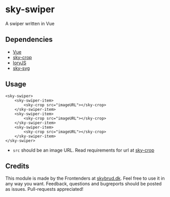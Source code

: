 # sky-swiper

A swiper written in Vue

## Dependencies

- [Vue](https://vuejs.org/)
- [sky-crop](https://github.com/skybrud/sky-crop/)
- [loryJS](https://github.com/meandmax/lory/)
- [sky-svg](https://github.com/skybrud/sky-svg/)

## Usage

```
<sky-swiper>
	<sky-swiper-item>
		<sky-crop src="imageURL"></sky-crop>
	</sky-swiper-item>
	<sky-swiper-item>
		<sky-crop src="imageURL"></sky-crop>
	</sky-swiper-item>
	<sky-swiper-item>
		<sky-crop src="imageURL"></sky-crop>
	</sky-swiper-item>
</sky-swiper>
```

- `src` should be an image URL. Read requirements for url at [sky-crop](https://github.com/skybrud/sky-crop/)

## Credits
 
This module is made by the Frontenders at [skybrud.dk](http://www.skybrud.dk/). Feel free to use it in any way you want. Feedback, questions and bugreports should be posted as issues. Pull-requests appreciated!
